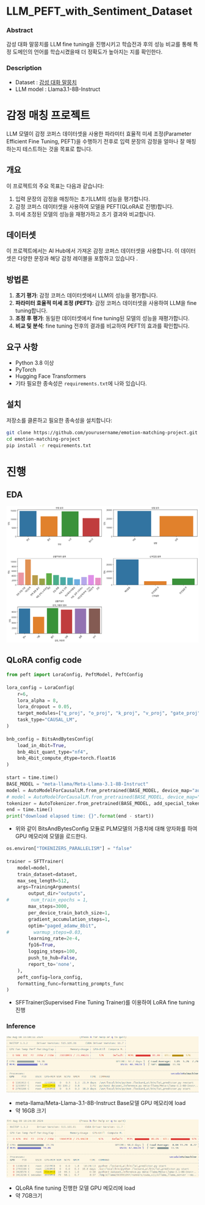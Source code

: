 # LLM_PEFT_with_Sentiment_Dataset

### Abstract
감성 대화 말뭉치를 LLM fine tuning을 진행시키고 학습전과 후의 성능 비교를 통해 특정 도메인의 언어를 학습시켰을때 더 정확도가 높아지는 지를 확인한다.

### Description
- Dataset : [감성 대화 말뭉치](https://www.aihub.or.kr/aihubdata/data/view.do?currMenu=115&topMenu=100&aihubDataSe=realm&dataSetSn=86)
- LLM model : Llama3.1-8B-Instruct

# 감정 매칭 프로젝트

LLM 모델이 감정 코퍼스 데이터셋을 사용한 파라미터 효율적 미세 조정(Parameter Efficient Fine Tuning, PEFT)을 수행하기 전후로 입력 문장의 감정을 얼마나 잘 매칭하는지 테스트하는 것을 목표로 합니다.

## 개요

이 프로젝트의 주요 목표는 다음과 같습니다:
1. 입력 문장의 감정을 매칭하는 초기LLM의 성능을 평가합니다.
2. 감정 코퍼스 데이터셋을 사용하여 모델을 PEFT(QLoRA로 진행)합니다.
3. 미세 조정된 모델의 성능을 재평가하고 초기 결과와 비교합니다.

## 데이터셋

이 프로젝트에서는 AI Hub에서 가져온 감정 코퍼스 데이터셋을 사용합니다. 이 데이터셋은 다양한 문장과 해당 감정 레이블을 포함하고 있습니다 .

## 방법론

1. **초기 평가**: 감정 코퍼스 데이터셋에서 LLM의 성능을 평가합니다.
2. **파라미터 효율적 미세 조정 (PEFT)**: 감정 코퍼스 데이터셋을 사용하여 LLM을 fine tuning합니다.
3. **조정 후 평가**: 동일한 데이터셋에서 fine tuning된 모델의 성능을 재평가합니다.
4. **비교 및 분석**: fine tuning 전후의 결과를 비교하여 PEFT의 효과를 확인합니다.

## 요구 사항

- Python 3.8 이상
- PyTorch
- Hugging Face Transformers
- 기타 필요한 종속성은 `requirements.txt`에 나와 있습니다.

## 설치

저장소를 클론하고 필요한 종속성을 설치합니다:

```bash
git clone https://github.com/yourusername/emotion-matching-project.git
cd emotion-matching-project
pip install -r requirements.txt
```

# 진행
## EDA
![emotional_dataset_visual](./images/emotional_dataset_visual.png)

## QLoRA config code
```python
from peft import LoraConfig, PeftModel, PeftConfig

lora_config = LoraConfig(
    r=6,
    lora_alpha = 8,
    lora_dropout = 0.05,
    target_modules=["q_proj", "o_proj", "k_proj", "v_proj", "gate_proj", "up_proj", "down_proj"],
    task_type="CAUSAL_LM",
)

bnb_config = BitsAndBytesConfig(
    load_in_4bit=True,
    bnb_4bit_quant_type="nf4",
    bnb_4bit_compute_dtype=torch.float16
)

start = time.time()
BASE_MODEL = "meta-llama/Meta-Llama-3.1-8B-Instruct"
model = AutoModelForCausalLM.from_pretrained(BASE_MODEL, device_map="auto", quantization_config=bnb_config) # 양자화 함
# model = AutoModelForCausalLM.from_pretrained(BASE_MODEL, device_map="auto") # 양자화 하지 않음
tokenizer = AutoTokenizer.from_pretrained(BASE_MODEL, add_special_tokens=True)
end = time.time()
print("download elapsed time: {}".format(end - start))
```
- 위와 같이 BitsAndBytesConfig 모듈로 PLM모델의 가중치에 대해 양자화를 하여 GPU 메모리에 모델을 로드한다.

```python
os.environ["TOKENIZERS_PARALLELISM"] = "false"

trainer = SFTTrainer(
    model=model,
    train_dataset=dataset,
    max_seq_length=512,
    args=TrainingArguments(
        output_dir="outputs",
#        num_train_epochs = 1,
        max_steps=3000,
        per_device_train_batch_size=1,
        gradient_accumulation_steps=1,
        optim="paged_adamw_8bit",
#         warmup_steps=0.03,
        learning_rate=2e-4,
        fp16=True,
        logging_steps=100,
        push_to_hub=False,
        report_to='none',
    ),
    peft_config=lora_config,
    formatting_func=formatting_prompts_func
)
```
- SFFTrainer(Supervised Fine Tuning Trainer)를 이용하여 LoRA fine tuning 진행

### Inference 
![llama3.1-8B-Instruct.png](./images/llama3.1-8B-Instruct.png)
- meta-llama/Meta-Llama-3.1-8B-Instruct Base모델 GPU 메모리에 load
- 약 16GB 크기

![QLoRA-llama3.1-8B-Instruct.png](./images/QLoRA-llama3.1-8B-Instruct.png)
- QLoRA fine tuning 진행한 모델 GPU 메모리에 load
- 약 7GB크기
